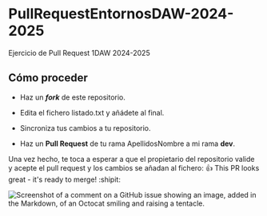 # PullRequestEntornosDAW-2024-2025
Ejercicio de Pull Request 1DAW 2024-2025
## Cómo proceder
* Haz un **_fork_** de este repositorio.

* Edita el fichero listado.txt y añádete al final.

* Sincroniza tus cambios a tu repositorio.

* Haz un **Pull Request** de tu rama ApellidosNombre a mi rama **dev**.

Una vez hecho, te toca a esperar a que el propietario del repositorio valide y acepte el pull request y los cambios se añadan al fichero: 
:+1: This PR looks great - it's ready to merge! :shipit:


![Screenshot of a comment on a GitHub issue showing an image, added in the Markdown, of an Octocat smiling and raising a tentacle.](https://myoctocat.com/assets/images/base-octocat.svg)
